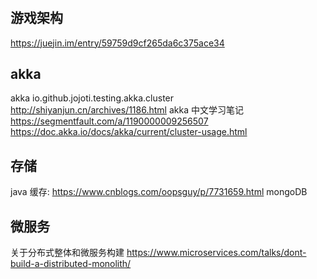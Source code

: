 #

## 游戏架构
https://juejin.im/entry/59759d9cf265da6c375ace34

## akka
akka io.github.jojoti.testing.akka.cluster http://shiyanjun.cn/archives/1186.html
akka 中文学习笔记 https://segmentfault.com/a/1190000009256507
https://doc.akka.io/docs/akka/current/cluster-usage.html

## 存储
java 缓存: https://www.cnblogs.com/oopsguy/p/7731659.html
mongoDB 

## 微服务
关于分布式整体和微服务构建  https://www.microservices.com/talks/dont-build-a-distributed-monolith/